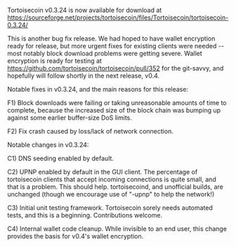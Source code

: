 Tortoisecoin v0.3.24 is now available for download at
https://sourceforge.net/projects/tortoisecoin/files/Tortoisecoin/tortoisecoin-0.3.24/

This is another bug fix release.  We had hoped to have wallet encryption ready for release, but more urgent fixes for existing clients were needed -- most notably block download problems were getting severe.  Wallet encryption is ready for testing at https://github.com/tortoisecoin/tortoisecoin/pull/352 for the git-savvy, and hopefully will follow shortly in the next release, v0.4.

Notable fixes in v0.3.24, and the main reasons for this release:

F1) Block downloads were failing or taking unreasonable amounts of time to complete, because the increased size of the block chain was bumping up against some earlier buffer-size DoS limits.

F2) Fix crash caused by loss/lack of network connection.

Notable changes in v0.3.24:

C1) DNS seeding enabled by default.

C2) UPNP enabled by default in the GUI client.  The percentage of tortoisecoin clients that accept incoming connections is quite small, and that is a problem.  This should help.  tortoisecoind, and unofficial builds, are unchanged (though we encourage use of "-upnp" to help the network!)

C3) Initial unit testing framework.  Tortoisecoin sorely needs automated tests, and this is a beginning.  Contributions welcome.

C4) Internal wallet code cleanup.  While invisible to an end user, this change provides the basis for v0.4's wallet encryption.
